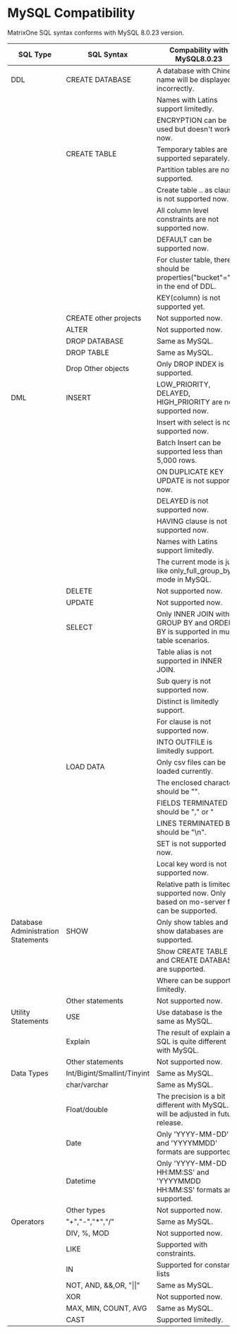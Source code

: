 # **MySQL Compatibility** 

MatrixOne SQL syntax conforms with MySQL 8.0.23 version. 

|  SQL Type   | SQL Syntax  |  Compability with MySQL8.0.23   |
|  ----  | ----  |  ----  |
| DDL  | CREATE DATABASE | A database with Chinese name will be displayed incorrectly.  | 
|   |   | Names with Latins support limitedly.  | 
|   |   | ENCRYPTION can be used but doesn't work till now. |
|   | CREATE TABLE | Temporary tables are not supported separately.  | 
|   |   | Partition tables are not supported.  | 
|   |   | Create table .. as clause is not supported now. |
|   |   | All column level constraints are not supported now. |
|   |   | DEFAULT can be supported now. |
|   |   | For cluster table, there should be properties("bucket"="n") in the end of DDL. |
|   |   | KEY(column) is not supported yet.|
|   | CREATE other projects | Not supported now.  | 
|   | ALTER | Not supported now.  | 
|   | DROP DATABASE | Same as MySQL. | 
|   | DROP TABLE | Same as MySQL. | 
|   | Drop Other objects | Only DROP INDEX is supported. |
| DML  | INSERT | LOW_PRIORITY, DELAYED, HIGH_PRIORITY are not supported now.  | 
|   |   | Insert with select is not supported now. | 
|   |   | Batch Insert can be supported less than 5,000 rows.  | 
|   |   | ON DUPLICATE KEY UPDATE is not supported  now.  | 
|   |   | DELAYED is not supported now.  | 
|   |   | HAVING clause is not supported now. | 
|   |   | Names with Latins support limitedly.  | 
|   |   | The current mode is just like only_full_group_by mode in MySQL.  | 
|   | DELETE | Not supported now.  | 
|   | UPDATE | Not supported now.  | 
|   | SELECT | Only INNER JOIN with GROUP BY and ORDER BY is supported in multi table scenarios. | 
|   |   | Table alias is not supported in INNER JOIN.  | 
|   |   | Sub query is not supported now.  | 
|   |   | Distinct is limitedly support.  | 
|   |   | For clause is not supported now.  | 
|   |   | INTO OUTFILE is limitedly support. | 
|   | LOAD DATA | Only csv files can be loaded currently.  | 
|   |   | The enclosed character should be "".  | 
|   |   | FIELDS TERMINATED BY should be "," or "|". | 
|   |   | LINES TERMINATED BY should be "\n". | 
|   |   | SET is not supported now. | 
|   |   | Local key word is not supported now. | 
|   |   | Relative path is limited supported now. Only based on mo-server file can be supported. | 
| Database Administration Statements  | SHOW | Only show tables and show databases are supported.  | 
|   |  | Show CREATE TABLE and CREATE DATABASE are supported.  |
|   |  | Where can be supported limitedly.  | 
|   | Other statements | Not supported now.  |
| Utility Statements  | USE | Use database is the same as MySQL.  | 
|   | Explain | The result of explain a SQL is quite different with MySQL. | 
|   | Other statements | Not supported now.  | 
| Data Types  | Int/Bigint/Smallint/Tinyint | Same as MySQL.  | 
|   | char/varchar | Same as MySQL.  | 
|   | Float/double | The precision is a bit different with MySQL. It will be adjusted in future release.  | 
|   | Date | Only 'YYYY-MM-DD' and 'YYYYMMDD' formats are supported.  | 
|   | Datetime | Only 'YYYY-MM-DD HH:MM:SS' and 'YYYYMMDD HH:MM:SS' formats are supported.  | 
|   | Other types | Not supported now.  | 
| Operators  | "+","-","*","/" | Same as MySQL.  | 
|   | DIV, %, MOD | Not supported now.  | 
|   | LIKE | Supported with constraints.  | 
|   | IN | Supported for constant lists  | 
|   | NOT, AND, &&,OR, "\|\|" | Same as MySQL.  | 
|   | XOR | Not supported now.  | 
|   | MAX, MIN, COUNT, AVG | Same as MySQL.  | 
|   | CAST | Supported limitedly.  | 
